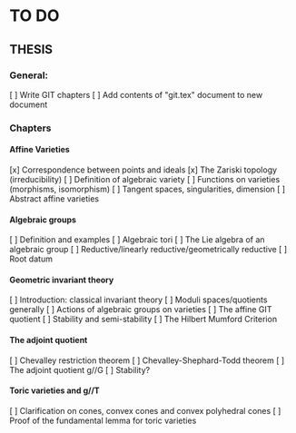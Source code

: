 # TO DO
## THESIS
### General:
[ ] Write GIT chapters
[ ] Add contents of "git.tex" document to new document

### Chapters
#### Affine Varieties
[x] Correspondence between points and ideals
[x] The Zariski topology (irreducibility)
[ ] Definition of algebraic variety
[ ] Functions on varieties (morphisms, isomorphism)
[ ] Tangent spaces, singularities, dimension 
[ ] Abstract affine varieties
#### Algebraic groups
[ ] Definition and examples
[ ] Algebraic tori
[ ] The Lie algebra of an algebraic group
[ ] Reductive/linearly reductive/geometrically reductive
[ ] Root datum
#### Geometric invariant theory
[ ] Introduction: classical invariant theory
[ ] Moduli spaces/quotients generally
[ ] Actions of algebraic groups on varieties
[ ] The affine GIT quotient
[ ] Stability and semi-stability
[ ] The Hilbert Mumford Criterion
#### The adjoint quotient
[ ] Chevalley restriction theorem
[ ] Chevalley-Shephard-Todd theorem
[ ] The adjoint quotient g//G
[ ] Stability?
#### Toric varieties and g//T
[ ] Clarification on cones, convex cones and convex polyhedral cones
[ ] Proof of the fundamental lemma for toric varieties